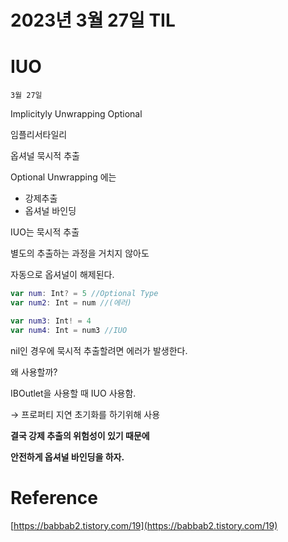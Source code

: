 # 2023년 3월 27일 TIL

# IUO

`3월 27일`

Implicityly Unwrapping Optional

임플리서타일리

옵셔널 묵시적 추출

Optional Unwrapping 에는

- 강제추출
- 옵셔널 바인딩

IUO는 묵시적 추출

별도의 추출하는 과정을 거치지 않아도

자동으로 옵셔널이 해제된다.

```swift
var num: Int? = 5 //Optional Type 
var num2: Int = num //(에러)

var num3: Int! = 4
var num4: Int = num3 //IUO
```

nil인 경우에 묵시적 추출할려면 에러가 발생한다.

왜 사용할까?

IBOutlet을 사용할 때 IUO 사용함.

→ 프로퍼티 지연 초기화를 하기위해 사용

**결국 강제 추출의 위험성이 있기 때문에**

**안전하게 옵셔널 바인딩을 하자.**

# Reference

[https://babbab2.tistory.com/19](https://babbab2.tistory.com/19)
